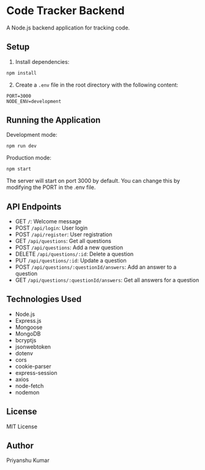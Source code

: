 # Code Tracker Backend

A Node.js backend application for tracking code.

## Setup

1. Install dependencies:
```bash
npm install
```

2. Create a `.env` file in the root directory with the following content:
```
PORT=3000
NODE_ENV=development
```

## Running the Application

Development mode:
```bash
npm run dev
```

Production mode:
```bash
npm start
```

The server will start on port 3000 by default. You can change this by modifying the PORT in the .env file.

## API Endpoints

- GET `/`: Welcome message 
- POST `/api/login`: User login
- POST `/api/register`: User registration
- GET `/api/questions`: Get all questions
- POST `/api/questions`: Add a new question
- DELETE `/api/questions/:id`: Delete a question
- PUT `/api/questions/:id`: Update a question
- POST `/api/questions/:questionId/answers`: Add an answer to a question
- GET `/api/questions/:questionId/answers`: Get all answers for a question


## Technologies Used

- Node.js
- Express.js
- Mongoose
- MongoDB
- bcryptjs
- jsonwebtoken
- dotenv
- cors
- cookie-parser
- express-session
- axios
- node-fetch
- nodemon


## License

MIT License


## Author

Priyanshu Kumar




